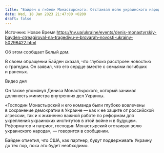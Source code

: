 ```yaml
---
title: "Байден о гибели Монастырского: Отстаивал волю украинского народа"
date: Wed, 18 Jan 2023 21:47:00 +0200
draft: false
---
```

Источник: Новое Время https://nv.ua/ukraine/events/denis-monastyrskiy-bayden-otreagiroval-na-tragediyu-v-brovarah-novosti-ukrainy-50298422.html


 Об этом сообщает Белый дом.

В своем обращении Байден сказал, что глубоко расстроен новостью о трагедии. Он заявил, что его сердце вместе с семьями погибших и раненых.

  Видео дня   

Он также упомянул Дениса Монастырского, который занимал должность министра внутренних дел Украины.

«Господин Монастырский и его команда были глубоко вовлечены в сохранение демократии в Украине — как к ее защите от российской агрессии, так и к жизненно важной работе по реформам для укрепления украинских институтов в этой войне и в будущем. Реформатор и патриот, господин Монастырский отстаивал волю украинского народа», — говорится в сообщении.

Байден отметил, что США, как партнер, будут поддерживать Украину до тех пор, пока это будет необходимо.
